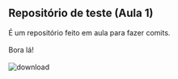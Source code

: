 ## Repositório de teste (Aula 1) <br>

É um repositório feito em aula para fazer comits. <br> <br>
Bora lá!<br> <br>
![download](https://github.com/user-attachments/assets/c09c2b5b-bdc8-45e0-a3e7-f07eadee9cf6)
